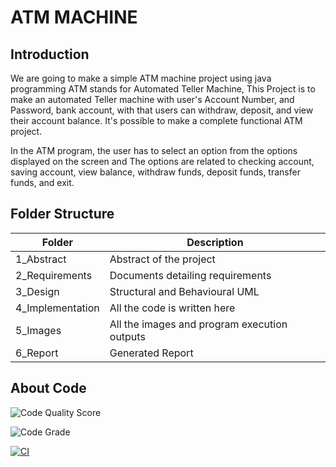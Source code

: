 # ATM MACHINE 

## Introduction
We are going to make a simple ATM machine project using java programming ATM stands for Automated Teller Machine, This Project is to make an automated Teller machine with user's Account Number, and Password, bank account, with that users can withdraw, deposit, and view their account balance. It's possible to make a complete functional ATM project.

In the ATM program, the user has to select an option from the options displayed on the screen and The options are related to checking account, saving account, view balance, withdraw funds, deposit funds, transfer funds, and exit.

## Folder Structure

|Folder	             |            Description            
|--------------------|----------------------------------------------
|1_Abstract          |  Abstract of the project
|2_Requirements	     |   Documents detailing requirements
|3_Design            |    Structural and Behavioural UML
|4_Implementation	 |     All the code is written here
|5_Images 	         |  All the images and program execution outputs
|6_Report            |          Generated Report

## About Code

![Code Quality Score](https://api.codiga.io/project/31851/score/svg)

![Code Grade](https://api.codiga.io/project/31851/status/svg)

[![CI](https://github.com/ShilpaHotagi/M2_Java_Project/actions/workflows/main.yml/badge.svg)](https://github.com/ShilpaHotagi/M2_Java_Project/actions/workflows/main.yml)

